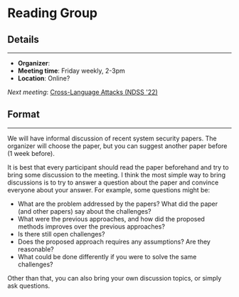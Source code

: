 # Reading Group



## Details
---
- **Organizer**:
- **Meeting time**: Friday weekly, 2-3pm
- **Location**: Online?


*Next meeting*: [Cross-Language Attacks (NDSS '22)](https://www.ndss-symposium.org/wp-content/uploads/2022-78-paper.pdf)


## Format 
---
We will have informal discussion of recent system security papers. The organizer will choose the paper, but you can suggest another paper before (1 week before).

It is best that every participant should read the paper beforehand and try to bring some discussion to the meeting. 
I think the most simple way to bring discussions is to try to answer a question about the paper and convince everyone about your answer. 
For example, some questions might be:
- What are the problem addressed by the papers? What did the paper (and other papers) say about the challenges? 
- What were the previous approaches, and how did the proposed methods improves over the previous approaches?
- Is there still open challenges?
- Does the proposed approach requires any assumptions? Are they reasonable?
- What could be done differently if you were to solve the same challenges?

Other than that, you can also bring your own discussion topics, or simply ask questions.






